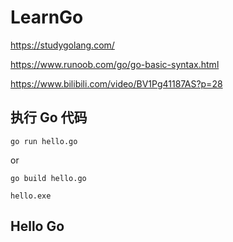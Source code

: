 # LearnGo

https://studygolang.com/

https://www.runoob.com/go/go-basic-syntax.html

https://www.bilibili.com/video/BV1Pg41187AS?p=28

## 执行 Go 代码

`go run hello.go`

or

`go build hello.go`

`hello.exe`

## Hello Go

```

```
